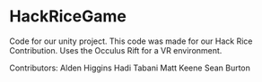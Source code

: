 # HackRiceGame
Code for our unity project. 
This code was made for our Hack Rice Contribution.
Uses the Occulus Rift for a VR environment.

Contributors:
Alden Higgins
Hadi Tabani
Matt Keene
Sean Burton
